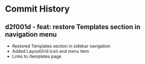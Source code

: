 # Commit History

## d2f001d - feat: restore Templates section in navigation menu
- Restored Templates section in sidebar navigation
- Added LayoutGrid icon and menu item
- Links to /templates page
